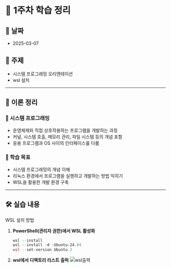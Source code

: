 # 📝 1주차 학습 정리

## 📅 날짜
- 2025-03-07

## 📌 주제
- 시스템 프로그래밍 오리엔테이션
- wsl 설치

---

## 📖 이론 정리
### 🔹 시스템 프로그래밍
- 운영체제와 직접 상호작용하는 프로그램을 개발하는 과정
- 커널, 시스템 호출, 메모리 관리, 파일 시스템 등의 개념 포함
- 응용 프로그램과 OS 사이의 인터페이스를 다룸

### 🔹 학습 목표
- 시스템 프로그래밍의 개념 이해
- 리눅스 환경에서 프로그램을 실행하고 개발하는 방법 익히기
- WSL을 활용한 개발 환경 구축

---

## 🛠️ 실습 내용
 WSL 설치 방법
1. **PowerShell(관리자 권한)에서 WSL 활성화**
   ```powershell
   wsl --install
   wsl --install -d -Ubuntu-24.04
   wsl --set-version Ubuntu 2
2. **wsl에서 디렉토리 리스트 출럭**
   ![wsl출력](images/week01.png)
